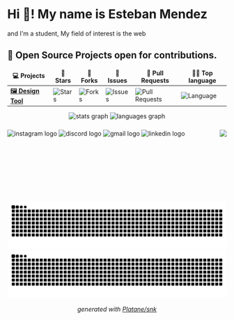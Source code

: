 <h1 align="left">Hi 👋! My name is Esteban Mendez </h1>
<p>and I'm a student, My field of interest is the web</p>

###
<summary><h2><b>🥇 Open Source Projects open for contributions.</b></h2></summary>
<table>
    <thead align="center">
      <tr border: none;>
        <td><b>💻 Projects</b></td>
        <td><b>🌟 Stars</b></td>
        <td><b>🍴 Forks</b></td>
        <td><b>🐛 Issues</b></td>
        <td><b>🔔 Pull Requests</b></td>
        <td><b>👨‍💻 Top language</b></td>
      </tr>
    </thead>
    <tbody>
      <tr>
	      <td><a href="https://github.com/Estebxz/CodePicture"><b>🖼️ Design Tool </b></a></td>
        <td><img alt="Stars" src="https://img.shields.io/github/stars/Estebxz/CodePicture?style=flat-square&labelColor=343b41"/></td>
        <td><img alt="Forks" src="https://img.shields.io/github/forks/Estebxz/CodePicture?style=flat-square&labelColor=343b41"/></td>
        <td><img alt="Issues" src="https://img.shields.io/github/issues/akshitagupta15june/lane_detection_opencv?style=flat-square"/></td>
        <td><img alt="Pull Requests" src="https://img.shields.io/github/issues-pr/Estebxz/CodePicture?style=flat-square"/></td>
        <td><img alt="Language" src="https://img.shields.io/github/languages/top/Estebxz/CodePicture?style=flat-square"/></td>
      </tr>
  </table>

<div align="center">
  <img src="https://github-readme-stats.vercel.app/api?username=Estebxz&hide_title=false&hide_rank=false&show_icons=true&include_all_commits=true&count_private=true&disable_animations=false&theme=dracula&locale=en&hide_border=false" height="150" alt="stats graph"  />
  <img src="https://github-readme-stats.vercel.app/api/top-langs?username=Estebxz&locale=en&hide_title=false&layout=compact&card_width=320&langs_count=5&theme=dracula&hide_border=false" height="150" alt="languages graph"  />
</div>

###

<img align="right" height="150" src="https://i.pinimg.com/originals/53/be/fb/53befb59578b676869b012551798cf8d.gif"/>

<div align="left">
  <img src="https://img.shields.io/static/v1?message=Instagram&logo=instagram&label=&color=E4405F&logoColor=white&labelColor=&style=for-the-badge" height="35" alt="instagram logo"  />  
  <img src="https://img.shields.io/static/v1?message=Discord&logo=discord&label=&color=7289DA&logoColor=white&labelColor=&style=for-the-badge" height="35" alt="discord logo"  />
  <img src="https://img.shields.io/static/v1?message=Gmail&logo=gmail&label=&color=D14836&logoColor=white&labelColor=&style=for-the-badge" height="35" alt="gmail logo"  />
  <img src="https://img.shields.io/static/v1?message=LinkedIn&logo=linkedin&label=&color=0077B5&logoColor=white&labelColor=&style=for-the-badge" height="35" alt="linkedin logo"  />
</div>

###

<br clear="both">

<div align="center" >

![github contribution grid snake animation](https://raw.githubusercontent.com/jpaddeo/jpaddeo/output/github-contribution-grid-snake-dark.svg#gh-dark-mode-only)
![github contribution grid snake animation](https://raw.githubusercontent.com/jpaddeo/jpaddeo/output/github-contribution-grid-snake.svg#gh-light-mode-only)

_generated with [Platane/snk](https://github.com/Platane/snk)_
</div>


###
